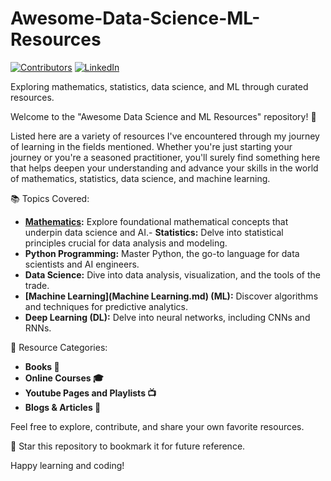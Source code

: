 
<!-- PROJECT SHIELDS -->
<!--
*** I'm using markdown "reference style" links for readability.
*** Reference links are enclosed in brackets [ ] instead of parentheses ( ).
*** See the bottom of this document for the declaration of the reference variables
*** for contributors-url, forks-url, etc. This is an optional, concise syntax you may use.
*** https://www.markdownguide.org/basic-syntax/#reference-style-links
-->


# Awesome-Data-Science-ML-Resources
[![Contributors][contributors-shield]][contributors-url]
[![LinkedIn][linkedin-shield]][linkedin-url]

Exploring mathematics, statistics, data science, and ML through curated resources.

Welcome to the "Awesome Data Science and ML Resources" repository! 🚀

Listed here are a variety of resources I've encountered through my journey of learning in the fields mentioned. Whether you're just starting your journey or you're a seasoned practitioner, you'll surely find something here that helps deepen your understanding and advance your skills in the world of mathematics, statistics, data science, and machine learning.

📚 Topics Covered:

- **[Mathematics](Mathematics.md):** Explore foundational mathematical concepts that underpin data science and AI.- **Statistics:** Delve into statistical principles crucial for data analysis and modeling.
- **Python Programming:** Master Python, the go-to language for data scientists and AI engineers.
- **Data Science:** Dive into data analysis, visualization, and the tools of the trade.
- **[Machine Learning](Machine Learning.md) (ML):** Discover algorithms and techniques for predictive analytics.
- **Deep Learning (DL):** Delve into neural networks, including CNNs and RNNs.

🔗 Resource Categories:

- **Books 📖**
- **Online Courses 🎓**
- **Youtube Pages and Playlists 📺**
- **Blogs & Articles 📰**

Feel free to explore, contribute, and share your own favorite resources.

🌟 Star this repository to bookmark it for future reference.

Happy learning and coding!



<!-- MARKDOWN LINKS & IMAGES -->
<!-- https://www.markdownguide.org/basic-syntax/#reference-style-links -->
[contributors-shield]: https://img.shields.io/github/contributors/AmirV97/Awesome-ML-Resources.svg?style=for-the-badge
[contributors-url]: https://github.com/AmirV97/Awesome-ML-Resources/graphs/contributors
[linkedin-shield]: https://img.shields.io/badge/-LinkedIn-black.svg?style=for-the-badge&logo=linkedin&colorB=555
[linkedin-url]: https://www.linkedin.com/in/amir-m-vahdani-0847991a7/
